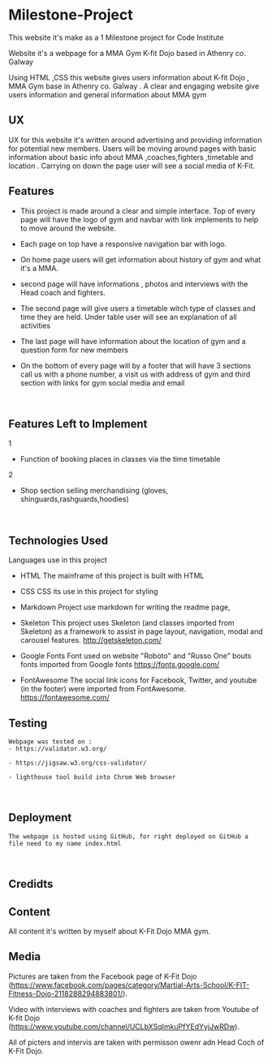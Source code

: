 # Milestone-Project

This website it's make as a 1 Milestone project for Code Institute

Website it's a webpage for a MMA Gym K-fit Dojo based in Athenry co. Galway

Using HTML ,CSS this website gives users information about K-fit Dojo , MMA Gym base in Athenry co. Galway . A clear and engaging website
give users information and general information about MMA gym
<br>

## UX


UX for this website it's written around advertising and providing information for potential new members.
Users will be moving around pages with basic information about basic info about MMA ,coaches,fighters ,timetable and location  .
Carrying on down the page user will see a social media of K-Fit.
<br>

## Features


- This project is made around a clear and simple interface. Top of every page will have the logo of gym and navbar with link implements to help to move around the website.

- Each page on top have a responsive navigation bar 
with logo.

- On home page users will get information about history of gym and what it's a MMA.  


- second page will have informations , photos and interviews with the Head coach and fighters.



- The second page will give users a timetable witch type of classes and time they are held. Under table  user will see an explanation of all activities


- The last page will have information about the location of gym and a question form for new members 


- On the bottom of every page will by a footer that will have 3 sections call us with a phone number, a visit us with address of gym and  third section with links for gym social media and email 
<br>

## Features Left to Implement


1
- Function of booking places in classes via the time timetable

2
- Shop section selling merchandising 
(gloves, shinguards,rashguards,hoodies)
<br>

## Technologies Used


Languages use in this project

- HTML
     The mainframe of this project is built with HTML 

- CSS
    CSS its use in this project for styling

- Markdown
    Project use markdown for writing the readme page,

- Skeleton
    This project uses Skeleton (and classes imported from Skeleton) as a framework to assist in page layout, navigation, modal and carousel features.
    http://getskeleton.com/

- Google Fonts
    Font used on website "Roboto" and "Russo One" bouts fonts imported from Google fonts 
     https://fonts.google.com/

- FontAwesome
    The social link icons for Facebook, Twitter, and youtube (in the footer) were imported from FontAwesome.
    https://fontawesome.com/

## Testing


    Webpage was tested on :
    - https://validator.w3.org/

    - https://jigsaw.w3.org/css-validator/

    - lighthouse tool build into Chrom Web browser
<br>

## Deployment


    The webpage is hosted using GitHub, for right deployed on GitHub a file need to my name index.html
<br>

## Credidts

## Content


All content it's written by myself about K-Fit Dojo MMA gym.


## Media


Pictures are taken from the Facebook page of K-Fit Dojo (https://www.facebook.com/pages/category/Martial-Arts-School/K-FIT-Fitness-Dojo-2118288294883801/). 

Video with interviews with coaches and fighters are taken from Youtube of K-fit Dojo (https://www.youtube.com/channel/UCLbXSqImkuPfYEdYyjJwRDw).

All of picters and intervis are taken with permisson owenr adn Head Coch of K-Fit Dojo.
